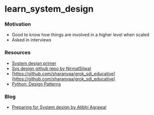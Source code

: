 # learn_system_design

### Motivation 
- Good to know how things are involved in a higher level when scaled
- Asked in interviews


### Resources 

- [System design primer](https://github.com/donnemartin/system-design-primer)
- [Sys design github repo by NirmalSilwal](https://github.com/NirmalSilwal/system-design-resources)
- [https://github.com/sharanyaa/grok_sdi_educative](https://github.com/sharanyaa/grok_sdi_educative)
- [Python: Design Patterns](https://www.linkedin.com/learning/python-design-patterns/)
### Blog

- [Preparing for System design by Atibhi Agrawal](https://code.likeagirl.io/how-to-prepare-for-your-next-system-design-interview-f877e5a3d52f)